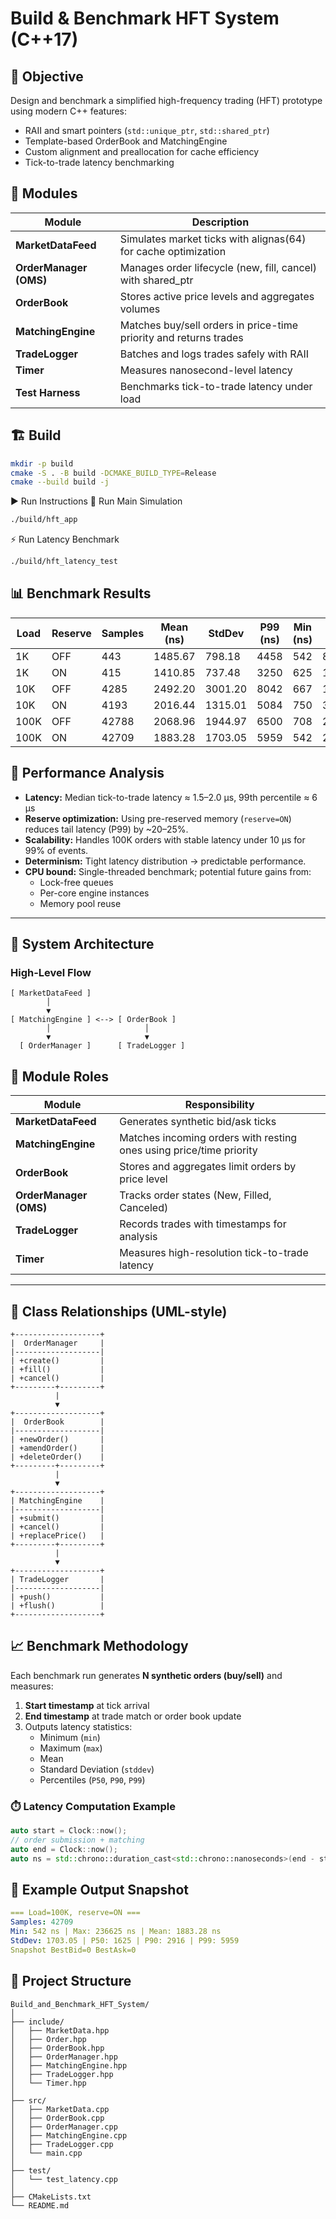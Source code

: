 # Build & Benchmark HFT System (C++17)

## 🎯 Objective
Design and benchmark a simplified high-frequency trading (HFT) prototype using modern C++ features:
- RAII and smart pointers (`std::unique_ptr`, `std::shared_ptr`)
- Template-based OrderBook and MatchingEngine
- Custom alignment and preallocation for cache efficiency
- Tick-to-trade latency benchmarking

## 🧩 Modules
| Module | Description |
|---------|-------------|
| **MarketDataFeed** | Simulates market ticks with alignas(64) for cache optimization |
| **OrderManager (OMS)** | Manages order lifecycle (new, fill, cancel) with shared_ptr |
| **OrderBook** | Stores active price levels and aggregates volumes |
| **MatchingEngine** | Matches buy/sell orders in price-time priority and returns trades |
| **TradeLogger** | Batches and logs trades safely with RAII |
| **Timer** | Measures nanosecond-level latency |
| **Test Harness** | Benchmarks tick-to-trade latency under load |

## 🏗️ Build
```bash
mkdir -p build
cmake -S . -B build -DCMAKE_BUILD_TYPE=Release
cmake --build build -j
```

▶️ Run Instructions 
🏃 Run Main Simulation
```bash
./build/hft_app
```

⚡ Run Latency Benchmark
```bash
./build/hft_latency_test
```

## 📊 Benchmark Results

| Load | Reserve | Samples | Mean (ns) | StdDev | P99 (ns) | Min (ns) | Max (ns) |
|------|---------|---------|-----------|--------|----------|----------|----------|
| 1K   | OFF     | 443     | 1485.67   | 798.18 | 4458     | 542      | 8792     |
| 1K   | ON      | 415     | 1410.85   | 737.48 | 3250     | 625      | 10333    |
| 10K  | OFF     | 4285    | 2492.20   | 3001.20| 8042     | 667      | 111958   |
| 10K  | ON      | 4193    | 2016.44   | 1315.01| 5084     | 750      | 32667    |
| 100K | OFF     | 42788   | 2068.96   | 1944.97| 6500     | 708      | 243250   |
| 100K | ON      | 42709   | 1883.28   | 1703.05| 5959     | 542      | 236625   |


## 🧪 Performance Analysis

- **Latency:** Median tick-to-trade latency ≈ 1.5–2.0 µs, 99th percentile ≈ 6 µs  
- **Reserve optimization:** Using pre-reserved memory (`reserve=ON`) reduces tail latency (P99) by ~20–25%.  
- **Scalability:** Handles 100K orders with stable latency under 10 µs for 99% of events.  
- **Determinism:** Tight latency distribution → predictable performance.  
- **CPU bound:** Single-threaded benchmark; potential future gains from:
  - Lock-free queues  
  - Per-core engine instances  
  - Memory pool reuse  

---

## 🧩 System Architecture

### High-Level Flow

```text
[ MarketDataFeed ]
        │
        ▼
[ MatchingEngine ] <--> [ OrderBook ]
        │                     │
        ▼                     ▼
  [ OrderManager ]      [ TradeLogger ]
```

## 🧩 Module Roles

| Module | Responsibility |
|---------|----------------|
| **MarketDataFeed** | Generates synthetic bid/ask ticks |
| **MatchingEngine** | Matches incoming orders with resting ones using price/time priority |
| **OrderBook** | Stores and aggregates limit orders by price level |
| **OrderManager (OMS)** | Tracks order states (New, Filled, Canceled) |
| **TradeLogger** | Records trades with timestamps for analysis |
| **Timer** | Measures high-resolution tick-to-trade latency |

---

## 🧮 Class Relationships (UML-style)

```text
+-------------------+
|  OrderManager     |
|-------------------|
| +create()         |
| +fill()           |
| +cancel()         |
+---------+---------+
          |
          ▼
+-------------------+
|  OrderBook        |
|-------------------|
| +newOrder()       |
| +amendOrder()     |
| +deleteOrder()    |
+---------+---------+
          |
          ▼
+-------------------+
| MatchingEngine    |
|-------------------|
| +submit()         |
| +cancel()         |
| +replacePrice()   |
+---------+---------+
          |
          ▼
+-------------------+
| TradeLogger       |
|-------------------|
| +push()           |
| +flush()          |
+-------------------+
```

## 📈 Benchmark Methodology

Each benchmark run generates **N synthetic orders (buy/sell)** and measures:

1. **Start timestamp** at tick arrival  
2. **End timestamp** at trade match or order book update  
3. Outputs latency statistics:
   - Minimum (`min`)
   - Maximum (`max`)
   - Mean
   - Standard Deviation (`stddev`)
   - Percentiles (`P50`, `P90`, `P99`)

### ⏱️ Latency Computation Example

```cpp
auto start = Clock::now();
// order submission + matching
auto end = Clock::now();
auto ns = std::chrono::duration_cast<std::chrono::nanoseconds>(end - start).count();
```

## 🧮 Example Output Snapshot
```yaml
=== Load=100K, reserve=ON ===
Samples: 42709
Min: 542 ns | Max: 236625 ns | Mean: 1883.28 ns
StdDev: 1703.05 | P50: 1625 | P90: 2916 | P99: 5959
Snapshot BestBid=0 BestAsk=0
```

## 🧱 Project Structure
```text
Build_and_Benchmark_HFT_System/
│
├── include/
│   ├── MarketData.hpp
│   ├── Order.hpp
│   ├── OrderBook.hpp
│   ├── OrderManager.hpp
│   ├── MatchingEngine.hpp
│   ├── TradeLogger.hpp
│   └── Timer.hpp
│
├── src/
│   ├── MarketData.cpp
│   ├── OrderBook.cpp
│   ├── OrderManager.cpp
│   ├── MatchingEngine.cpp
│   ├── TradeLogger.cpp
│   └── main.cpp
│
├── test/
│   └── test_latency.cpp
│
├── CMakeLists.txt
└── README.md
```
